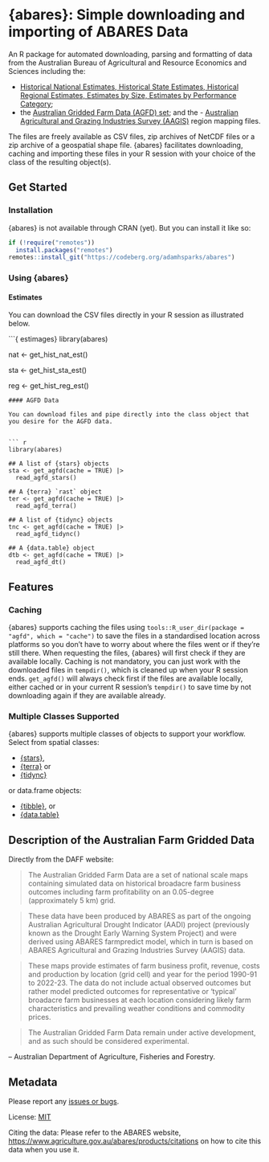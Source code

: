 
<!-- README.md is generated from README.Rmd. Please edit that file -->

# {abares}: Simple downloading and importing of ABARES Data

An R package for automated downloading, parsing and formatting of data
from the Australian Bureau of Agricultural and Resource Economics and
Sciences including the:

- [Historical National Estimates, Historical State Estimates, Historical
  Regional Estimates, Estimates by Size, Estimates by Performance
  Category](https://www.agriculture.gov.au/abares/data/farm-data-portal#data-download);
- the [Australian Gridded Farm Data (AGFD)
  set](https://www.agriculture.gov.au/abares/research-topics/surveys/farm-survey-data/australian-gridded-farm-data);
  and the - [Australian Agricultural and Grazing Industries Survey
  (AAGIS)](https://www.agriculture.gov.au/abares/research-topics/surveys/farm-survey-data)
  region mapping files.

The files are freely available as CSV files, zip archives of NetCDF
files or a zip archive of a geospatial shape file. {abares} facilitates
downloading, caching and importing these files in your R session with
your choice of the class of the resulting object(s).

## Get Started

### Installation

{abares} is not available through CRAN (yet). But you can install it
like so:

``` r
if (!require("remotes"))
  install.packages("remotes")
remotes::install_git("https://codeberg.org/adamhsparks/abares")
```

### Using {abares}

#### Estimates

You can download the CSV files directly in your R session as illustrated
below.

\`\`\`{ estimages} library(abares)

nat \<- get_hist_nat_est()

sta \<- get_hist_sta_est()

reg \<- get_hist_reg_est()


    #### AGFD Data

    You can download files and pipe directly into the class object that you desire for the AGFD data.


    ``` r
    library(abares)

    ## A list of {stars} objects
    sta <- get_agfd(cache = TRUE) |>
      read_agfd_stars()

    ## A {terra} `rast` object
    ter <- get_agfd(cache = TRUE) |>
      read_agfd_terra()

    ## A list of {tidync} objects
    tnc <- get_agfd(cache = TRUE) |>
      read_agfd_tidync()

    ## A {data.table} object
    dtb <- get_agfd(cache = TRUE) |>
      read_agfd_dt()

## Features

### Caching

{abares} supports caching the files using
`tools::R_user_dir(package = "agfd", which = "cache")` to save the files
in a standardised location across platforms so you don’t have to worry
about where the files went or if they’re still there. When requesting
the files, {abares} will first check if they are available locally.
Caching is not mandatory, you can just work with the downloaded files in
`tempdir()`, which is cleaned up when your R session ends. `get_agfd()`
will always check first if the files are available locally, either
cached or in your current R session’s `tempdir()` to save time by not
downloading again if they are available already.

### Multiple Classes Supported

{abares} supports multiple classes of objects to support your workflow.
Select from spatial classes:

- [{stars}](https://CRAN.R-project.org/package=stars),
- [{terra}](https://CRAN.R-project.org/package=terra) or
- [{tidync}](https://CRAN.R-project.org/package=tidync)

or data.frame objects:

- [{tibble}](https://CRAN.R-project.org/package=tibble), or
- [{data.table}](https://CRAN.R-project.org/package=data.table)

## Description of the Australian Farm Gridded Data

Directly from the DAFF website:

> The Australian Gridded Farm Data are a set of national scale maps
> containing simulated data on historical broadacre farm business
> outcomes including farm profitability on an 0.05-degree (approximately
> 5 km) grid.

> These data have been produced by ABARES as part of the ongoing
> Australian Agricultural Drought Indicator (AADI) project (previously
> known as the Drought Early Warning System Project) and were derived
> using ABARES farmpredict model, which in turn is based on ABARES
> Agricultural and Grazing Industries Survey (AAGIS) data.

> These maps provide estimates of farm business profit, revenue, costs
> and production by location (grid cell) and year for the period 1990-91
> to 2022-23. The data do not include actual observed outcomes but
> rather model predicted outcomes for representative or ‘typical’
> broadacre farm businesses at each location considering likely farm
> characteristics and prevailing weather conditions and commodity
> prices.

> The Australian Gridded Farm Data remain under active development, and
> as such should be considered experimental.

– Australian Department of Agriculture, Fisheries and Forestry.

## Metadata

Please report any [issues or
bugs](https://codeberg.org/adamhsparks/agfd/issues).

License: [MIT](LICENSE.md)

Citing the data: Please refer to the ABARES website,
<https://www.agriculture.gov.au/abares/products/citations> on how to
cite this data when you use it.

